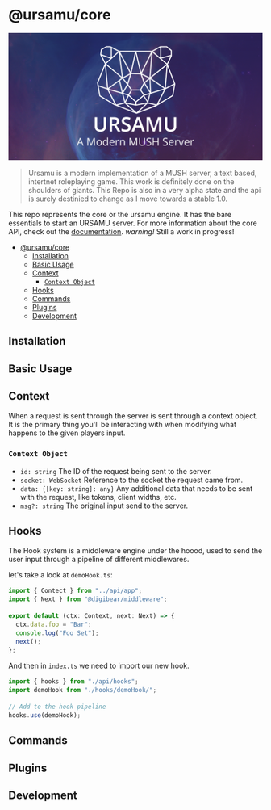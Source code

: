 # @ursamu/core

![Ursamu](ursamu_github_banner.png)

> Ursamu is a modern implementation of a MUSH server, a text based, intertnet roleplaying game. This work is definitely done on the shoulders of giants. This Repo is also in a very alpha state and the api is surely destinied to change as I move towards a stable 1.0.

This repo represents the core or the ursamu engine. It has the bare essentials to start an URSAMU server. For more information about the core API, check out the [documentation](https://ursamu.github.io/core). _warning!_ Still a work in progress!

- [@ursamu/core](#ursamucore)
  - [Installation](#installation)
  - [Basic Usage](#basic-usage)
  - [Context](#context)
    - [`Context Object`](#context-object)
  - [Hooks](#hooks)
  - [Commands](#commands)
  - [Plugins](#plugins)
  - [Development](#development)

## Installation

## Basic Usage

## Context

When a request is sent through the server is sent through a context object. It is the primary thing you'll be interacting with when modifying what happens to the given players input.

### `Context Object`

- `id: string` The ID of the request being sent to the server.
- `socket: WebSocket` Reference to the socket the request came from.
- `data: {[key: string]: any}` Any additional data that needs to be sent with the request, like tokens, client widths, etc.
- `msg?: string` The original input send to the server.

## Hooks

The Hook system is a middleware engine under the hoood, used to send the user input through a pipeline of different middlewares.

let's take a look at `demoHook.ts`:

```ts
import { Contect } from "../api/app";
import { Next } from "@digibear/middleware";

export default (ctx: Context, next: Next) => {
  ctx.data.foo = "Bar";
  console.log("Foo Set");
  next();
};
```

And then in `index.ts` we need to import our new hook.

```ts
import { hooks } from "./api/hooks";
import demoHook from "./hooks/demoHook/";

// Add to the hook pipeline
hooks.use(demoHook);
```

## Commands

## Plugins

## Development
